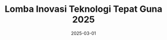 ---
title: "Lomba Inovasi Teknologi Tepat Guna 2025"
date: 2025-03-01
location: "Batam, Indonesia"
description: "Competing in multiple categories with our latest robotic systems."
---